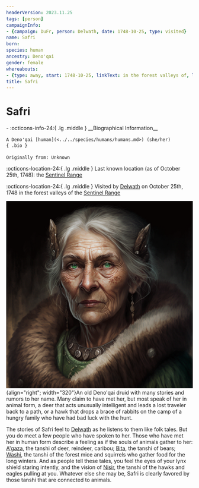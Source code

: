 ```yaml
---
headerVersion: 2023.11.25
tags: [person]
campaignInfo:
- {campaign: DuFr, person: Delwath, date: 1748-10-25, type: visited}
name: Safri
born:
species: human
ancestry: Deno'qai
gender: female
whereabouts:
- {type: away, start: 1748-10-25, linkText: in the forest valleys of, location: Sentinel Range}
title: Safri
---
```

# Safri
<div class="grid cards ext-narrow-margin ext-one-column" markdown>
- :octicons-info-24:{ .lg .middle } __Biographical Information__

    A Deno'qai [human](<../../species/humans/humans.md>) (she/her)  
    { .bio }

    Originally from: Unknown
</div>

:octicons-location-24:{ .lg .middle } Last known location (as of October 25th, 1748): the [Sentinel Range](<../../gazetteer/sentinel-range/sentinel-range.md>)



:octicons-location-24:{ .lg .middle } Visited by [Delwath](<../pcs/dunmar-fellowship/delwath.md>) on October 25th, 1748 in the forest valleys of the [Sentinel Range](<../../gazetteer/sentinel-range/sentinel-range.md>)  


![Safri](../../assets/safri.png){align="right"; width="320"}An old Deno'qai druid with many stories and rumors to her name. Many claim to have met her, but most speak of her in animal form, a deer that acts unusually intelligent and leads a lost traveler back to a path, or a hawk that drops a brace of rabbits on the camp of a hungry family who have had bad luck with the hunt.


The stories of Safri feel to [Delwath](<../pcs/dunmar-fellowship/delwath.md>) as he listens to them like folk tales. But you do meet a few people who have spoken to her. Those who have met her in human form describe a feeling as if the souls of animals gather to her: [A'gaza](<../../cosmology/gods/tanshi/a-gaza.md>), the tanshi of deer, reindeer, caribou; [Bita](<../../cosmology/gods/tanshi/bita.md>), the tanshi of bears; [Washi](<../../cosmology/gods/tanshi/washi.md>), the tanshi of the forest mice and squirrels who gather food for the long winters. And as people tell these tales, you feel the eyes of your lynx shield staring intently, and the vision of [Nisir](<../../cosmology/gods/tanshi/meswati/nisir.md>), the tanshi of the hawks and eagles pulling at you. Whatever else she may be, Safri is clearly favored by those tanshi that are connected to animals.
